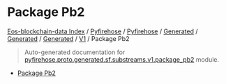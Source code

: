 # Package Pb2

[Eos-blockchain-data Index](../../../../../../README.md#eos-blockchain-data-index) /
[Pyfirehose](../../../../../index.md#pyfirehose) /
[Pyfirehose](../../../../../index.md#pyfirehose) /
[Generated](../../../index.md#generated) /
[Generated](../../../index.md#generated) /
[Generated](../../../index.md#generated) /
[V1](./index.md#v1) /
Package Pb2

> Auto-generated documentation for [pyfirehose.proto.generated.sf.substreams.v1.package_pb2](https://github.com/Krow10/eos-blockchain-data/blob/main/pyfirehose/proto/generated/sf/substreams/v1/package_pb2.py) module.

- [Package Pb2](#package-pb2)
